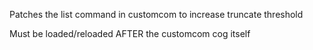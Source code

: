 Patches the list command in customcom to increase truncate threshold

Must be loaded/reloaded AFTER the customcom cog itself